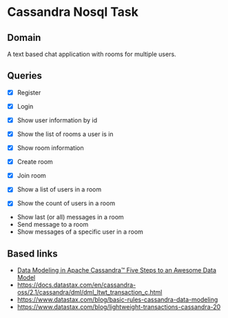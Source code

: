 # Cassandra Nosql Task

## Domain

A text based chat application with rooms for multiple users.

## Queries

- [x] Register
- [x] Login
- [x] Show user information by id
- [x] Show the list of rooms a user is in

- [x] Show room information
- [x] Create room
- [x] Join room
- [x] Show a list of users in a room
- [x] Show the count of users in a room

- Show last (or all) messages in a room
- Send message to a room
- Show messages of a specific user in a room

## Based links

- [Data Modeling in Apache Cassandra™ Five Steps to an Awesome Data Model](https://cdn.sanity.io/files/bbnkhnhl/production/ac9c39a40cbdbe961577f9c4a94679ef234a5b1d.pdf)
- <https://docs.datastax.com/en/cassandra-oss/2.1/cassandra/dml/dml_ltwt_transaction_c.html>
- <https://www.datastax.com/blog/basic-rules-cassandra-data-modeling>
- <https://www.datastax.com/blog/lightweight-transactions-cassandra-20>
